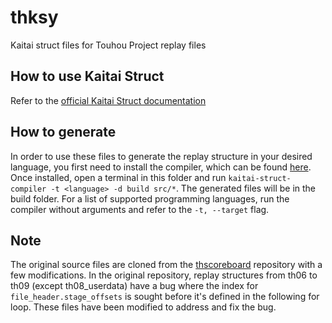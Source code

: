 # thksy
Kaitai struct files for Touhou Project replay files

## How to use Kaitai Struct
Refer to the [official Kaitai Struct documentation](https://doc.kaitai.io/)

## How to generate
In order to use these files to generate the replay structure in your desired language, you first need to install the compiler, which can be found [here](https://kaitai.io/#download). Once installed, open a terminal in this folder and run `kaitai-struct-compiler -t <language> -d build src/*`. The generated files will be in the build folder. For a list of supported programming languages, run the compiler without arguments and refer to the `-t, --target` flag.

## Note
The original source files are cloned from the [thscoreboard](https://github.com/n-rook/thscoreboard) repository with a few modifications. In the original repository, replay structures from th06 to th09 (except th08_userdata) have a bug where the index for `file_header.stage_offsets` is sought before it's defined in the following for loop. These files have been modified to address and fix the bug.